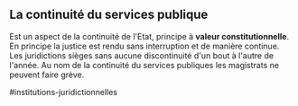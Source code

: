 ## La continuité du services publique
Est un aspect de la continuité de l'Etat, principe à **valeur constitutionnelle**. En principe la justice est rendu sans interruption et de manière continue. Les juridictions sièges sans aucune discontinuité d'un bout à l'autre de l'année. Au nom de la continuité du services publiques les magistrats ne peuvent faire grève.

#institutions-juridictionnelles 